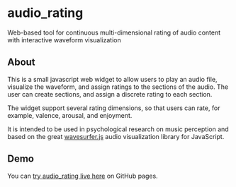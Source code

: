 # audio_rating
Web-based tool for continuous multi-dimensional rating of audio content with interactive waveform visualization


## About

This is a small javascript web widget to allow users to play an audio file, visualize the waveform, and assign ratings to the sections of the audio. The user can create sections, and assign a discrete rating to each section.

The widget support several rating dimensions, so that users can rate, for example, valence, arousal, and enjoyment.

It is intended to be used in psychological research on music perception and based on the great [wavesurfer.js](https://wavesurfer.xyz/) audio visualization library for JavaScript.


## Demo

You can [try audio_rating live here](https://dfsp-spirit.github.io/audio_rating/) on GitHub pages.







